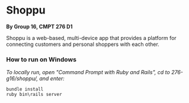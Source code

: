 # Shoppu
**By Group 16, CMPT 276 D1**

Shoppu is a web-based, multi-device app that provides a platform for connecting customers and personal shoppers with each other.

### How to run on Windows
*To locally run, open "Command Prompt with Ruby and Rails", cd to 276-g16/shoppu/, and enter:*
```
bundle install
ruby bin\rails server
```
